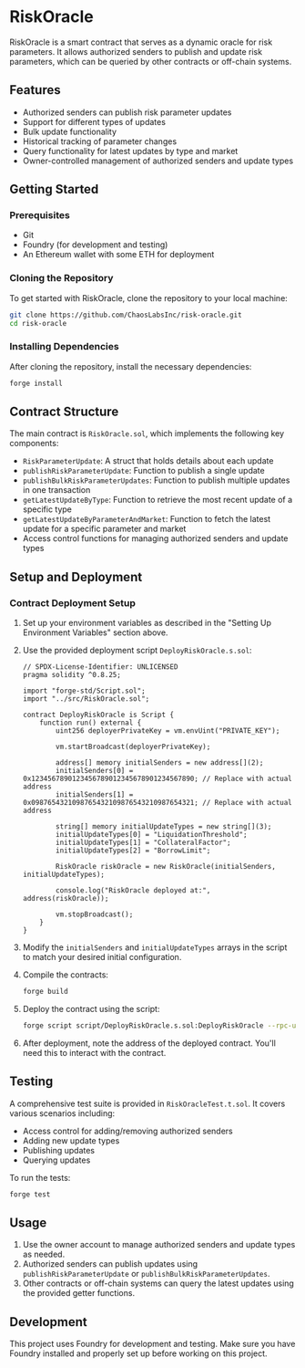 # RiskOracle

RiskOracle is a smart contract that serves as a dynamic oracle for risk parameters. It allows authorized senders to publish and update risk parameters, which can be queried by other contracts or off-chain systems.

## Features

- Authorized senders can publish risk parameter updates
- Support for different types of updates
- Bulk update functionality
- Historical tracking of parameter changes
- Query functionality for latest updates by type and market
- Owner-controlled management of authorized senders and update types

## Getting Started

### Prerequisites

- Git
- Foundry (for development and testing)
- An Ethereum wallet with some ETH for deployment

### Cloning the Repository

To get started with RiskOracle, clone the repository to your local machine:

```bash
git clone https://github.com/ChaosLabsInc/risk-oracle.git
cd risk-oracle
```

### Installing Dependencies

After cloning the repository, install the necessary dependencies:

```bash
forge install
```

## Contract Structure

The main contract is `RiskOracle.sol`, which implements the following key components:

- `RiskParameterUpdate`: A struct that holds details about each update
- `publishRiskParameterUpdate`: Function to publish a single update
- `publishBulkRiskParameterUpdates`: Function to publish multiple updates in one transaction
- `getLatestUpdateByType`: Function to retrieve the most recent update of a specific type
- `getLatestUpdateByParameterAndMarket`: Function to fetch the latest update for a specific parameter and market
- Access control functions for managing authorized senders and update types

## Setup and Deployment

### Contract Deployment Setup

1. Set up your environment variables as described in the "Setting Up Environment Variables" section above.

2. Use the provided deployment script `DeployRiskOracle.s.sol`:

   ```solidity
   // SPDX-License-Identifier: UNLICENSED
   pragma solidity ^0.8.25;

   import "forge-std/Script.sol";
   import "../src/RiskOracle.sol";

   contract DeployRiskOracle is Script {
       function run() external {
           uint256 deployerPrivateKey = vm.envUint("PRIVATE_KEY");

           vm.startBroadcast(deployerPrivateKey);

           address[] memory initialSenders = new address[](2);
           initialSenders[0] = 0x1234567890123456789012345678901234567890; // Replace with actual address
           initialSenders[1] = 0x0987654321098765432109876543210987654321; // Replace with actual address

           string[] memory initialUpdateTypes = new string[](3);
           initialUpdateTypes[0] = "LiquidationThreshold";
           initialUpdateTypes[1] = "CollateralFactor";
           initialUpdateTypes[2] = "BorrowLimit";

           RiskOracle riskOracle = new RiskOracle(initialSenders, initialUpdateTypes);

           console.log("RiskOracle deployed at:", address(riskOracle));

           vm.stopBroadcast();
       }
   }
   ```

3. Modify the `initialSenders` and `initialUpdateTypes` arrays in the script to match your desired initial configuration.

4. Compile the contracts:

   ```bash
   forge build
   ```

5. Deploy the contract using the script:

   ```bash
   forge script script/DeployRiskOracle.s.sol:DeployRiskOracle --rpc-url $RPC_URL --broadcast
   ```

6. After deployment, note the address of the deployed contract. You'll need this to interact with the contract.

## Testing

A comprehensive test suite is provided in `RiskOracleTest.t.sol`. It covers various scenarios including:

- Access control for adding/removing authorized senders
- Adding new update types
- Publishing updates
- Querying updates

To run the tests:

```bash
forge test
```

## Usage

1. Use the owner account to manage authorized senders and update types as needed.
2. Authorized senders can publish updates using `publishRiskParameterUpdate` or `publishBulkRiskParameterUpdates`.
3. Other contracts or off-chain systems can query the latest updates using the provided getter functions.

## Development

This project uses Foundry for development and testing. Make sure you have Foundry installed and properly set up before working on this project.
